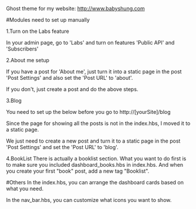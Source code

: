 Ghost theme for my website: http://www.babyshung.com

#Modules need to set up manually

1.Turn on the Labs feature

In your admin page, go to 'Labs' and turn on features 'Public API' and 'Subscribers'

2.About me setup

If you have a post for 'About me', just turn it into a static page in the post 'Post Settings' and also set the 'Post URL' to 'about'.

If you don't, just create a post and do the above steps.

3.Blog

You need to set up the below before you go to http://[yourSite]/blog

Since the page for showing all the posts is not in the index.hbs, I moved it to a static page.

We just need to create a new post and turn it to a static page in the post 'Post Settings' and set the 'Post URL' to 'blog'.

4.BookList There is actually a booklist section. What you want to do first is to make sure you included dashboard_books.hbs in index.hbs. And when you create your first "book" post, add a new tag "Booklist".

#Others In the index.hbs, you can arrange the dashboard cards based on what you need.

In the nav_bar.hbs, you can customize what icons you want to show.
